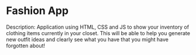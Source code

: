# Fashion App

Description: Application using HTML, CSS and JS to show your inventory of clothing items currently in your closet. This will be able to help you generate new outfit ideas and clearly see what you have that you might have forgotten about! 

